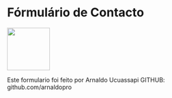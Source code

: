 # Fórmulário de Contacto

<img src="img/" width="100">

Este formulario foi feito por Arnaldo Ucuassapi
GITHUB: github.com/arnaldopro
